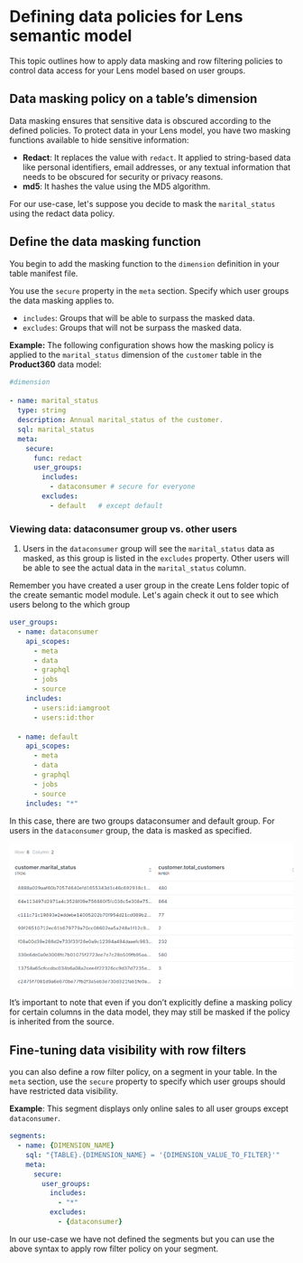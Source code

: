 # Defining data policies for Lens semantic model

This topic outlines how to apply data masking and row filtering policies to control data access for your Lens model based on user groups.

## Data masking policy on a table’s dimension

Data masking ensures that sensitive data is obscured according to the defined policies. To protect data in your Lens model, you have two masking functions available to hide sensitive information:

- **Redact**: It replaces the value with `redact`. It applied to string-based data like personal identifiers, email addresses, or any textual information that needs to be obscured for security or privacy reasons. 
- **md5**: It hashes the value using the MD5 algorithm. 

For our use-case, let's suppose you decide to mask the `marital_status` using the redact data policy.

## Define the data masking function

You begin to add the masking function to the `dimension` definition in your table manifest file.

You use the `secure` property in the `meta` section. Specify which user groups the data masking applies to.

- `includes`: Groups that will be able to surpass the masked data.
- `excludes`: Groups that will not be surpass the masked data.

**Example:** The following configuration shows how the masking policy is applied to the `marital_status` dimension of the `customer` table in the **Product360** data model:

```yaml title="customer.yml"
#dimension

- name: marital_status
  type: string
  description: Annual marital_status of the customer.
  sql: marital_status
  meta:
    secure:
      func: redact
      user_groups:
        includes: 
          - dataconsumer # secure for everyone
        excludes:
          - default   # except default 
```

### **Viewing data: dataconsumer group vs. other users**

1. Users in the `dataconsumer` group will see the `marital_status` data as masked, as this group is listed in the `excludes` property. Other users will be able to see the actual data in the `marital_status` column.
    
Remember you have created a user group  in the create Lens folder topic of the create semantic model module. Let's again check it out to see which users belong to the which group
    
```yaml title="user_groups.yml"
user_groups:
  - name: dataconsumer
    api_scopes:
      - meta
      - data
      - graphql
      - jobs
      - source
    includes:
      - users:id:iamgroot
      - users:id:thor

  - name: default
    api_scopes:
      - meta
      - data
      - graphql
      - jobs
      - source
    includes: "*"      
```

In this case, there are two groups dataconsumer and default group. For users in the `dataconsumer` group, the data is masked as specified.
    
![redact_column_info.png](/learn/dp_developer_learn_track/data_policy/user_group.png)
  
<aside class="callout">
It’s important to note that even if you don’t explicitly define a masking policy for certain columns in the data model, they may still be masked if the policy is inherited from the source.
</aside>

## Fine-tuning data visibility with row filters

you can also define a row filter policy, on a segment in your table. In the `meta` section, use the `secure` property to specify which user groups should have restricted data visibility.

**Example**: This segment displays only online sales to all user groups except `dataconsumer`.

```yaml
segments:
  - name: {DIMENSION_NAME}
    sql: "{TABLE}.{DIMENSION_NAME} = '{DIMENSION_VALUE_TO_FILTER}'"
    meta:
      secure:
        user_groups:
          includes:
            - "*"
          excludes:
            - {dataconsumer}
```
In our use-case we have not defined the segments but you can use the above syntax to apply row filter policy on your segment.
